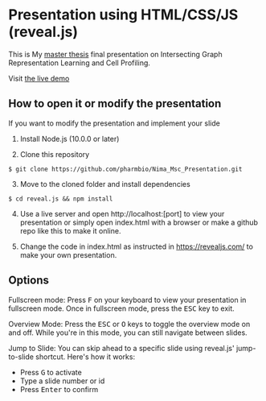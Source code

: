 # Presentation using HTML/CSS/JS (reveal.js)

This is My [master thesis](https://github.com/pharmbio/nw-cp) final presentation on Intersecting Graph Representation Learning and Cell Profiling.

Visit [the live demo](https://pharmbio.github.io/Nima_Msc_Presentation/)

## How to open it or modify the presentation

If you want to modify the presentation and implement your slide

1. Install Node.js (10.0.0 or later)
   
2. Clone this repository
   
```shell script
$ git clone https://github.com/pharmbio/Nima_Msc_Presentation.git
```
3. Move to the cloned folder and install dependencies
   
```shell script
$ cd reveal.js && npm install
```

4. Use a live server and open http://localhost:[port] to view your presentation or simply open index.html with a browser or make a github repo like this to make it online.

5. Change the code in index.html as instructed in https://revealjs.com/ to make your own presentation.


## Options

Fullscreen mode:  Press <kbd>F</kbd> on your keyboard to view your presentation in fullscreen mode. Once in fullscreen mode, press the <kbd>ESC</kbd> key to exit.

Overview Mode: Press the <kbd>ESC</kbd> or <kbd>O</kbd> keys to toggle the overview mode on and off. While you're in this mode, you can still navigate between slides.

Jump to Slide: You can skip ahead to a specific slide using reveal.js' jump-to-slide shortcut. Here's how it works:

- Press <kbd>G</kbd> to activate
- Type a slide number or id
- Press <kbd>Enter</kbd> to confirm

